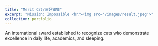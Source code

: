 ```yaml
---
title: "Merit Cat/三好猫猫"
excerpt: "Mission: Impossible <br/><img src='/images/result.jpeg'>"
collection: portfolio
---
```


An international award established to recognize cats who demonstrate excellence in daily life, academics, and sleeping.
